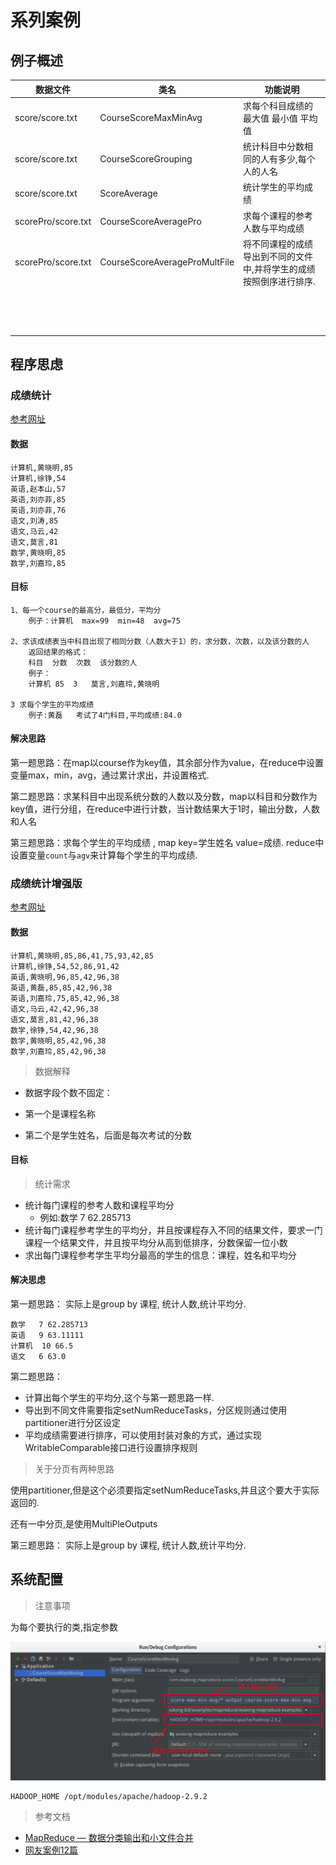 # 系列案例



## 例子概述





| 数据文件           | 类名                          | 功能说明                                                     |
| ------------------ | ----------------------------- | ------------------------------------------------------------ |
| score/score.txt    | CourseScoreMaxMinAvg          | 求每个科目成绩的 最大值 最小值 平均值                        |
| score/score.txt    | CourseScoreGrouping           | 统计科目中分数相同的人有多少,每个人的人名                    |
| score/score.txt    | ScoreAverage                  | 统计学生的平均成绩                                           |
| scorePro/score.txt | CourseScoreAveragePro         | 求每个课程的参考人数与平均成绩                               |
| scorePro/score.txt | CourseScoreAverageProMultFile | 将不同课程的成绩导出到不同的文件中,并将学生的成绩按照倒序进行排序. |
|                    |                               |                                                              |
|                    |                               |                                                              |
|                    |                               |                                                              |
|                    |                               |                                                              |
|                    |                               |                                                              |
|                    |                               |                                                              |
|                    |                               |                                                              |
|                    |                               |                                                              |
|                    |                               |                                                              |
|                    |                               |                                                              |
|                    |                               |                                                              |
|                    |                               |                                                              |
|                    |                               |                                                              |
|                    |                               |                                                              |



## 程序思虑



### 成绩统计



[参考网址](https://blog.csdn.net/jin6872115/article/details/79585755)

#### 数据

```
计算机,黄晓明,85
计算机,徐铮,54
英语,赵本山,57
英语,刘亦菲,85
英语,刘亦菲,76
语文,刘涛,85
语文,马云,42
语文,莫言,81
数学,黄晓明,85
数学,刘嘉玲,85
```

#### 目标

```
1、每一个course的最高分，最低分，平均分
	例子：计算机	max=99	min=48	avg=75

2、求该成绩表当中科目出现了相同分数（人数大于1）的，求分数，次数，以及该分数的人
	返回结果的格式：
	科目	分数	次数	该分数的人
	例子：
	计算机 85	3	莫言,刘嘉玲,黄晓明

3 求每个学生的平均成绩
	例子:黄磊	考试了4门科目,平均成绩:84.0
```



#### 解决思路



第一题思路：在map以course作为key值，其余部分作为value，在reduce中设置变量max，min，avg，通过累计求出，并设置格式.



第二题思路：求某科目中出现系统分数的人数以及分数，map以科目和分数作为key值，进行分组，在reduce中进行计数，当计数结果大于1时，输出分数，人数和人名



第三题思路：求每个学生的平均成绩 , map key=学生姓名  value=成绩. reduce中 设置变量`count`与`agv`来计算每个学生的平均成绩.



### 成绩统计增强版

[参考网址](https://blog.csdn.net/jin6872115/article/details/79587210)

#### 数据

```
计算机,黄晓明,85,86,41,75,93,42,85
计算机,徐铮,54,52,86,91,42
英语,黄晓明,96,85,42,96,38
英语,黄磊,85,85,42,96,38
英语,刘嘉玲,75,85,42,96,38
语文,马云,42,42,96,38
语文,莫言,81,42,96,38
数学,徐铮,54,42,96,38
数学,黄晓明,85,42,96,38
数学,刘嘉玲,85,42,96,38
```

>  数据解释

* 数据字段个数不固定：

* 第一个是课程名称

* 第二个是学生姓名，后面是每次考试的分数



#### 目标

>  统计需求

* 统计每门课程的参考人数和课程平均分
  * 例如:数学   7 62.285713
* 统计每门课程参考学生的平均分，并且按课程存入不同的结果文件，要求一门课程一个结果文件，并且按平均分从高到低排序，分数保留一位小数
* 求出每门课程参考学生平均分最高的学生的信息：课程，姓名和平均分



#### 解决思虑

第一题思路： 实际上是group by 课程, 统计人数,统计平均分.

```
数学	 7 62.285713
英语	 9 63.11111
计算机	 10 66.5
语文	 6 63.0
```



第二题思路： 

* 计算出每个学生的平均分,这个与第一题思路一样.
* 导出到不同文件需要指定setNumReduceTasks，分区规则通过使用partitioner进行分区设定
* 平均成绩需要进行排序，可以使用封装对象的方式，通过实现WritableComparable接口进行设置排序规则



> 关于分页有两种思路

使用partitioner,但是这个必须要指定setNumReduceTasks,并且这个要大于实际返回的.



还有一中分页,是使用MultiPleOutputs







第三题思路： 实际上是group by 课程, 统计人数,统计平均分.






## 系统配置

> 注意事项

为每个要执行的类,指定参数

![alt](doc/imgs/idea-seting.png)





```
HADOOP_HOME /opt/modules/apache/hadoop-2.9.2
```






> 参考文档

* [MapReduce — 数据分类输出和小文件合并](https://blog.csdn.net/qq_41851454/article/details/79620347)
* [网友案例12篇](https://blog.csdn.net/jin6872115/article/category/7513962)

